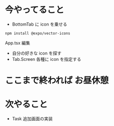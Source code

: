 # 今やってること

- BottomTab に icon を乗せる

```
npm install @expo/vector-icons
```

App.tsx 編集

- 自分の好きな icon を探す
- Tab.Screen 各種に icon を指定する

# ここまで終われば お昼休憩

# 次やること

- Task 追加画面の実装

